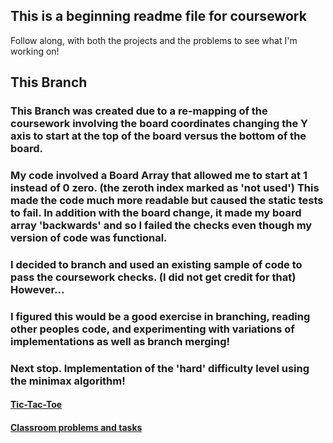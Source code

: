 ## This is a beginning readme file for coursework

Follow along, with both the projects and the problems to see what I'm working on!

## This Branch
### This Branch was created due to a re-mapping of the coursework involving the board coordinates changing the Y axis to start at the top of the board versus the bottom of the board.
### My code involved a Board Array that allowed me to start at 1 instead of 0 zero. (the zeroth index marked as 'not used') This made the code much more readable but caused the static tests to fail. In addition with the board change, it made my board array 'backwards' and so I failed the checks even though my version of code was functional.  
### I decided to branch and used an existing sample of code to pass the coursework checks. (I did not get credit for that) However...
### I figured this would be a good exercise in branching, reading other peoples code, and experimenting with variations of implementations as well as branch merging!
### Next stop. Implementation of the 'hard' difficulty level using the minimax algorithm!

#### [Tic-Tac-Toe](https://github.com/skyheat47295/Tic-Tac-Toe_with_AI/blob/master/Tic-Tac-Toe%20with%20AI/task/tictactoe/tictactoe.py)
#### [Classroom problems and tasks](https://github.com/skyheat47295/Tic-Tac-Toe_with_AI/tree/master/Problems)
